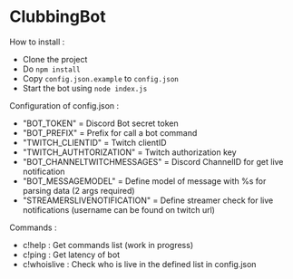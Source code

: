 # ClubbingBot

How to install :
 - Clone the project
 - Do `npm install`
 - Copy `config.json.example` to `config.json`
 - Start the bot using `node index.js` 

Configuration of config.json : 
 - "BOT_TOKEN" = Discord Bot secret token
 - "BOT_PREFIX" = Prefix for call a bot command
 - "TWITCH_CLIENTID" = Twitch clientID
 - "TWITCH_AUTHTORIZATION" = Twitch authorization key
 - "BOT_CHANNELTWITCHMESSAGES" = Discord ChannelID for get live notification
 - "BOT_MESSAGEMODEL" = Define model of message with %s for parsing data (2 args required)
 - "STREAMERSLIVENOTIFICATION" = Define streamer check for live notifications (username can be found on twitch url)

Commands :
 - c!help : Get commands list (work in progress)
 - c!ping : Get latency of bot
 - c!whoislive : Check who is live in the defined list in config.json
